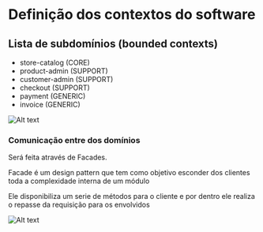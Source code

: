 # Definição dos contextos do software

## Lista de subdomínios (bounded contexts)

- store-catalog (CORE)
- product-admin (SUPPORT)
- customer-admin (SUPPORT)
- checkout (SUPPORT)
- payment (GENERIC)
- invoice (GENERIC)

![Alt text](contexts.png)

### Comunicação entre dos domínios

Será feita através de Facades.

Facade é um design pattern que tem como objetivo esconder dos clientes toda a complexidade interna de um módulo

Ele disponibiliza um serie de métodos para o cliente e por dentro ele realiza o repasse da requisição para os envolvidos

![Alt text](context-communication.png)

